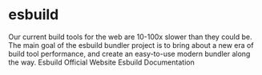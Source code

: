 # esbuild

Our current build tools for the web are 10-100x slower than they could be. The main goal of the esbuild bundler project is to bring about a new era of build tool performance, and create an easy-to-use modern bundler along the way.
<BadgeLink colorScheme='blue' badgeText='Official Website' href='https://esbuild.github.io/'>Esbuild Official Website</BadgeLink>
<BadgeLink colorScheme='blue' badgeText='Official Documentation' href='https://esbuild.github.io/api/'>Esbuild Documentation</BadgeLink>
